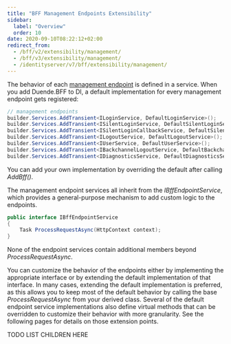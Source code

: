 ```yaml
---
title: "BFF Management Endpoints Extensibility"
sidebar:
  label: "Overview"
  order: 10
date: 2020-09-10T08:22:12+02:00
redirect_from:
  - /bff/v2/extensibility/management/
  - /bff/v3/extensibility/management/
  - /identityserver/v7/bff/extensibility/management/
---
```


The behavior of each [management endpoint](/bff/fundamentals/session/management) is defined in a service. When you add Duende.BFF to DI, a default implementation for every management endpoint gets registered:

```csharp
// management endpoints
builder.Services.AddTransient<ILoginService, DefaultLoginService>();
builder.Services.AddTransient<ISilentLoginService, DefaultSilentLoginService>();
builder.Services.AddTransient<ISilentLoginCallbackService, DefaultSilentLoginCallbackService>();
builder.Services.AddTransient<ILogoutService, DefaultLogoutService>();
builder.Services.AddTransient<IUserService, DefaultUserService>();
builder.Services.AddTransient<IBackchannelLogoutService, DefaultBackchannelLogoutService>();
builder.Services.AddTransient<IDiagnosticsService, DefaultDiagnosticsService>();
```

You can add your own implementation by overriding the default after calling *AddBff()*.

The management endpoint services all inherit from the *IBffEndpointService*, which provides a general-purpose mechanism to add custom logic to the endpoints. 

```cs
public interface IBffEndpointService
{
    Task ProcessRequestAsync(HttpContext context);
}
```

None of the endpoint services contain additional members beyond *ProcessRequestAsync*.

You can customize the behavior of the endpoints either by implementing the appropriate interface or by extending the default implementation of that interface. In many cases, extending the default implementation is preferred, as this allows you to keep most of the default behavior by calling the base *ProcessRequestAsync* from your derived class. Several of the default endpoint service implementations also define virtual methods that can be overridden to customize their behavior with more granularity. See the following pages for details on those extension points.

TODO LIST CHILDREN HERE